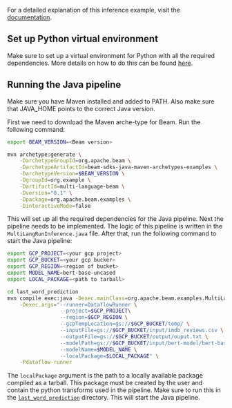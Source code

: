 <!--
    Licensed to the Apache Software Foundation (ASF) under one
    or more contributor license agreements.  See the NOTICE file
    distributed with this work for additional information
    regarding copyright ownership.  The ASF licenses this file
    to you under the Apache License, Version 2.0 (the
    "License"); you may not use this file except in compliance
    with the License.  You may obtain a copy of the License at

      http://www.apache.org/licenses/LICENSE-2.0

    Unless required by applicable law or agreed to in writing,
    software distributed under the License is distributed on an
    "AS IS" BASIS, WITHOUT WARRANTIES OR CONDITIONS OF ANY
    KIND, either express or implied.  See the License for the
    specific language governing permissions and limitations
    under the License.
-->
For a detailed explanation of this inference example, visit the [documentation](https://beam.apache.org/documentation/ml/multi-language-inference/).
## Set up Python virtual environment
Make sure to set up a virtual environment for Python with all the required dependencies.
More details on how to do this can be found [here](https://beam.apache.org/get-started/quickstart-py/#set-up-your-environment).
## Running the Java pipeline
Make sure you have Maven installed and added to PATH. Also make sure that JAVA_HOME
points to the correct Java version.

First we need to download the Maven arche-type for Beam. Run the following command:

```bash
export BEAM_VERSION=<Beam version>

mvn archetype:generate \
    -DarchetypeGroupId=org.apache.beam \
    -DarchetypeArtifactId=beam-sdks-java-maven-archetypes-examples \
    -DarchetypeVersion=$BEAM_VERSION \
    -DgroupId=org.example \
    -DartifactId=multi-language-beam \
    -Dversion="0.1" \
    -Dpackage=org.apache.beam.examples \
    -DinteractiveMode=false
```
This will set up all the required dependencies for the Java pipeline. Next the pipeline needs to be
implemented. The logic of this pipeline is written in the `MultiLangRunInference.java` file. After that,
run the following command to start the Java pipeline:

```bash
export GCP_PROJECT=<your gcp project>
export GCP_BUCKET=<your gcp bucker>
export GCP_REGION=<region of bucket>
export MODEL_NAME=bert-base-uncased
export LOCAL_PACKAGE=<path to tarball>

cd last_word_prediction
mvn compile exec:java -Dexec.mainClass=org.apache.beam.examples.MultiLangRunInference \
    -Dexec.args="--runner=DataflowRunner \
                 --project=$GCP_PROJECT\
                 --region=$GCP_REGION \
                 --gcpTempLocation=gs://$GCP_BUCKET/temp/ \
                 --inputFile=gs://$GCP_BUCKET/input/imdb_reviews.csv \
                 --outputFile=gs://$GCP_BUCKET/output/ouput.txt \
                 --modelPath=gs://$GCP_BUCKET/input/bert-model/bert-base-uncased.pth \
                 --modelName=$MODEL_NAME \
                 --localPackage=$LOCAL_PACKAGE" \
    -Pdataflow-runner
```

The `localPackage` argument is the path to a locally available package compiled as a tarball. This package must be created by the user and contain the python transforms used in the pipeline.
Make sure to run this in the [`last_word_prediction`](https://github.com/apache/beam/tree/master/sdks/python/apache_beam/examples/inference/multi_language_inference/last_word_prediction) directory. This will start the Java pipeline.

